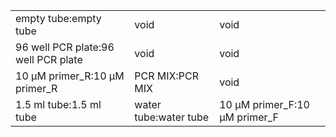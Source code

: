 ||||
|----|----|----|
|empty tube:empty tube|void|void|
|96 well PCR plate:96 well PCR plate|void|void|
|10 μM primer_R:10 μM primer_R|PCR MIX:PCR MIX|void|
|1.5 ml tube:1.5 ml tube|water tube:water tube|10 μM primer_F:10 μM primer_F|
